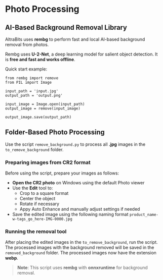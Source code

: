 # Photo Processing

## AI-Based Background Removal Library
AltraBits uses **rembg** to perform fast and local AI-based background removal from photos.

Rembg uses **U-2-Net**, a deep learning model for salient object detection.
It is **free and fast and works offline**.

Quick start example:

```
from rembg import remove
from PIL import Image

input_path = 'input.jpg'
output_path = 'output.png'

input_image = Image.open(input_path)
output_image = remove(input_image)

output_image.save(output_path)
```


## Folder-Based Photo Processing

Use the script `remove_background.py` to process all **.jpg** images in the `to_remove_background` folder.

### Preparing images from CR2 format
Before using the script, prepare your images as follows:
- **Open the CR2 photo** on Windows using the default Photo viewer
- Use the **Edit** tool to:
  - Crop to a square format
  - Center the object
  - Rotate if necessary
  - Appy Auto Enhance and manually adjust settings if needed
- Save the edited image using the following naming format `product_name-w-tags_go_here-IMG-0000.jpg`

### Running the removal tool
After placing the edited images in the `to_remove_background`, run the script. 
The processed images with the background removed will be saved in the `removed_background` folder.
The processed images now have the extension **webp**.

> **Note**: This script uses **rembg** with **onnxruntime** for background removal.
